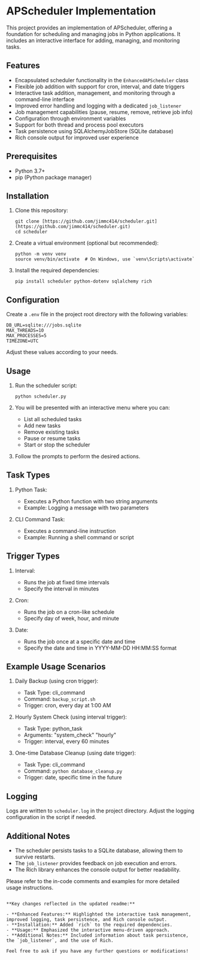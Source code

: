 # APScheduler Implementation

This project provides an implementation of APScheduler, offering a foundation for scheduling and managing jobs in Python applications. It includes an interactive interface for adding, managing, and monitoring tasks.

## Features

- Encapsulated scheduler functionality in the `EnhancedAPScheduler` class
- Flexible job addition with support for cron, interval, and date triggers
- Interactive task addition, management, and monitoring through a command-line interface
- Improved error handling and logging with a dedicated `job_listener`
- Job management capabilities (pause, resume, remove, retrieve job info)
- Configuration through environment variables
- Support for both thread and process pool executors
- Task persistence using SQLAlchemyJobStore (SQLite database)
- Rich console output for improved user experience

## Prerequisites

- Python 3.7+
- pip (Python package manager)

## Installation

1. Clone this repository:
   ```
   git clone [https://github.com/jimmc414/scheduler.git](https://github.com/jimmc414/scheduler.git)
   cd scheduler
   ```

2. Create a virtual environment (optional but recommended):
   ```
   python -m venv venv
   source venv/bin/activate  # On Windows, use `venv\Scripts\activate`
   ```

3. Install the required dependencies:
   ```
   pip install scheduler python-dotenv sqlalchemy rich
   ```

## Configuration

Create a `.env` file in the project root directory with the following variables:

```
DB_URL=sqlite:///jobs.sqlite
MAX_THREADS=10
MAX_PROCESSES=5
TIMEZONE=UTC
```

Adjust these values according to your needs.

## Usage

1. Run the scheduler script:
   ```
   python scheduler.py
   ```

2. You will be presented with an interactive menu where you can:
   - List all scheduled tasks
   - Add new tasks
   - Remove existing tasks
   - Pause or resume tasks
   - Start or stop the scheduler

3. Follow the prompts to perform the desired actions.

## Task Types

1. Python Task:
   - Executes a Python function with two string arguments
   - Example: Logging a message with two parameters

2. CLI Command Task:
   - Executes a command-line instruction
   - Example: Running a shell command or script

## Trigger Types

1. Interval:
   - Runs the job at fixed time intervals
   - Specify the interval in minutes

2. Cron:
   - Runs the job on a cron-like schedule
   - Specify day of week, hour, and minute

3. Date:
   - Runs the job once at a specific date and time
   - Specify the date and time in YYYY-MM-DD HH:MM:SS format

## Example Usage Scenarios

1. Daily Backup (using cron trigger):
   - Task Type: cli_command
   - Command: `backup_script.sh`
   - Trigger: cron, every day at 1:00 AM

2. Hourly System Check (using interval trigger):
   - Task Type: python_task
   - Arguments: "system_check" "hourly"
   - Trigger: interval, every 60 minutes

3. One-time Database Cleanup (using date trigger):
   - Task Type: cli_command
   - Command: `python database_cleanup.py`
   - Trigger: date, specific time in the future

## Logging

Logs are written to `scheduler.log` in the project directory. Adjust the logging configuration in the script if needed.

## Additional Notes

- The scheduler persists tasks to a SQLite database, allowing them to survive restarts.
- The `job_listener` provides feedback on job execution and errors.
- The Rich library enhances the console output for better readability.

Please refer to the in-code comments and examples for more detailed usage instructions.

```

**Key changes reflected in the updated readme:**

- **Enhanced Features:** Highlighted the interactive task management, improved logging, task persistence, and Rich console output.
- **Installation:** Added `rich` to the required dependencies.
- **Usage:** Emphasized the interactive menu-driven approach.
- **Additional Notes:** Included information about task persistence, the `job_listener`, and the use of Rich.

Feel free to ask if you have any further questions or modifications!
